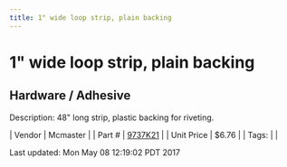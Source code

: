 ```yaml
---
title: 1" wide loop strip, plain backing
---
```


# 1" wide loop strip, plain backing
## Hardware / Adhesive
Description: 	48" long strip, plastic backing for riveting.  

| Vendor | Mcmaster | 
| Part # | [9737K21](https://www.mcmaster.com/#9737K21) | 
| Unit Price | $6.76 | 
| Tags: |  | 

Last updated: Mon May 08 12:19:02 PDT 2017